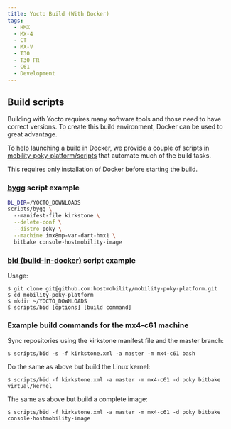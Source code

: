 ```yaml
---
title: Yocto Build (With Docker)
tags:
  - HMX
  - MX-4
  - CT
  - MX-V
  - T30
  - T30 FR
  - C61
  - Development
---
```


## Build scripts

Building with Yocto requires many software tools and those need to have correct versions. To create this build environment, Docker can be used to great advantage. 

To help launching a build in Docker, we provide a couple of scripts in [mobility-poky-platform/scripts](https://github.com/hostmobility/mobility-poky-platform/tree/master/scripts) that automate much of the build tasks.

This requires only installation of Docker before starting the build.

### [bygg](https://github.com/hostmobility/mobility-poky-platform/blob/master/scripts/bygg) script example
```bash
DL_DIR=/YOCTO_DOWNLOADS 
scripts/bygg \ 
  --manifest-file kirkstone \
  --delete-conf \
  --distro poky \
  --machine imx8mp-var-dart-hmx1 \
  bitbake console-hostmobility-image
```

### [bid (build-in-docker)](https://github.com/hostmobility/mobility-poky-platform/blob/master/scripts/bid) script example

Usage:
```
$ git clone git@github.com:hostmobility/mobility-poky-platform.git
$ cd mobility-poky-platform
$ mkdir ~/YOCTO_DOWNLOADS
$ scripts/bid [options] [build command]
```

### Example build commands for the mx4-c61 machine

Sync repositories using the kirkstone manifest file and the master branch:

```
$ scripts/bid -s -f kirkstone.xml -a master -m mx4-c61 bash
```

Do the same as above but build the Linux kernel:

```
$ scripts/bid -f kirkstone.xml -a master -m mx4-c61 -d poky bitbake virtual/kernel
```

The same as above but build a complete image:

```
$ scripts/bid -f kirkstone.xml -a master -m mx4-c61 -d poky bitbake console-hostmobility-image
```
